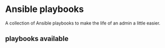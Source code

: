 # Ansible playbooks
A collection of Ansible playbooks to make the life of an admin a little easier.

## playbooks available
